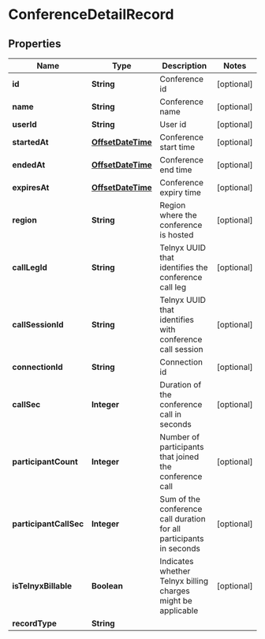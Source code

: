 

# ConferenceDetailRecord

## Properties

Name | Type | Description | Notes
------------ | ------------- | ------------- | -------------
**id** | **String** | Conference id |  [optional]
**name** | **String** | Conference name |  [optional]
**userId** | **String** | User id |  [optional]
**startedAt** | [**OffsetDateTime**](OffsetDateTime.md) | Conference start time |  [optional]
**endedAt** | [**OffsetDateTime**](OffsetDateTime.md) | Conference end time |  [optional]
**expiresAt** | [**OffsetDateTime**](OffsetDateTime.md) | Conference expiry time |  [optional]
**region** | **String** | Region where the conference is hosted |  [optional]
**callLegId** | **String** | Telnyx UUID that identifies the conference call leg |  [optional]
**callSessionId** | **String** | Telnyx UUID that identifies with conference call session |  [optional]
**connectionId** | **String** | Connection id |  [optional]
**callSec** | **Integer** | Duration of the conference call in seconds |  [optional]
**participantCount** | **Integer** | Number of participants that joined the conference call |  [optional]
**participantCallSec** | **Integer** | Sum of the conference call duration for all participants in seconds |  [optional]
**isTelnyxBillable** | **Boolean** | Indicates whether Telnyx billing charges might be applicable |  [optional]
**recordType** | **String** |  | 



